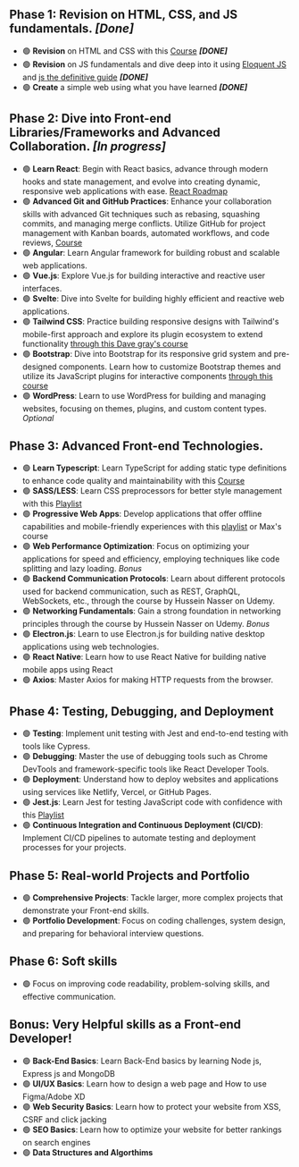 ## Phase 1: Revision on HTML, CSS, and JS fundamentals. *[Done]*
- 🟢 **Revision** on HTML and CSS with this [Course](https://www.youtube.com/watch?v=HGTJBPNC-Gw&t=5007s)  ***[DONE]***
- 🟢 **Revision** on JS fundamentals and dive deep into it using [Eloquent JS](https://eloquentjavascript.net/) and [js the definitive guide](https://www.oreilly.com/library/view/javascript-the-definitive/9781491952016/) ***[DONE]***
- 🟢 **Create** a simple web using what you have learned ***[DONE]***
## Phase 2: Dive into Front-end Libraries/Frameworks and Advanced Collaboration. *[In progress]*
- 🟢 **Learn React**: Begin with React basics, advance through modern hooks and state management, and evolve into creating dynamic, responsive web applications with ease. [React Roadmap](https://github.com/M-Shemex/2nd-Phase-React/blob/main/README.md)
- 🟢 **Advanced Git and GitHub Practices**: Enhance your collaboration skills with advanced Git techniques such as rebasing, squashing commits, and managing merge conflicts. Utilize GitHub for project management with Kanban boards, automated workflows, and code reviews, [Course](https://www.youtube.com/watch?v=ACOiGZoqC8w&list=PLDoPjvoNmBAw4eOj58MZPakHjaO3frVMF)
- 🟢 **Angular**: Learn Angular framework for building robust and scalable web applications. 
- 🟢 **Vue.js**: Explore Vue.js for building interactive and reactive user interfaces.
- 🟢 **Svelte**: Dive into Svelte for building highly efficient and reactive web applications.
- 🟢 **Tailwind CSS**: Practice building responsive designs with Tailwind's mobile-first approach and explore its plugin ecosystem to extend functionality [through this Dave gray's course](https://www.youtube.com/watch?v=lCxcTsOHrjo)
- 🟢 **Bootstrap**: Dive into Bootstrap for its responsive grid system and pre-designed components. Learn how to customize Bootstrap themes and utilize its JavaScript plugins for interactive components [through this course](https://www.youtube.com/watch?v=O_9u1P5YjVc&list=PL4cUxeGkcC9joIM91nLzd_qaH_AimmdAR)
- 🟢 **WordPress**: Learn to use WordPress for building and managing websites, focusing on themes, plugins, and custom content types. *Optional*
## Phase 3: Advanced Front-end Technologies.
- 🟢 **Learn Typescript**: Learn TypeScript for adding static type definitions to enhance code quality and maintainability with this [Course](https://www.youtube.com/watch?v=gieEQFIfgYc)
- 🟢 **SASS/LESS**: Learn CSS preprocessors for better style management with this [Playlist](https://www.youtube.com/playlist?list=PLDoPjvoNmBAzlpyFHOaB3b-eubmF0TAV2)
- 🟢 **Progressive Web Apps**: Develop applications that offer offline capabilities and mobile-friendly experiences with this [playlist](https://www.youtube.com/watch?v=BByUknfLTuA&list=PLlrxD0HtieHjqO1pNqScMngrV7oFro-TY) or Max's course
- 🟢 **Web Performance Optimization**: Focus on optimizing your applications for speed and efficiency, employing techniques like code splitting and lazy loading. *Bonus*
- 🟢 **Backend Communication Protocols**: Learn about different protocols used for backend communication, such as REST, GraphQL, WebSockets, etc., through the course by Hussein Nasser on Udemy.
- 🟢 **Networking Fundamentals**: Gain a strong foundation in networking principles through the course by Hussein Nasser on Udemy. *Bonus*
- 🟢 **Electron.js**: Learn to use Electron.js for building native desktop applications using web technologies.
- 🟢 **React Native**: Learn how to use React Native for building native mobile apps using React
- 🟢 **Axios**: Master Axios for making HTTP requests from the browser.

## Phase 4: Testing, Debugging, and Deployment
- 🟢 **Testing**: Implement unit testing with Jest and end-to-end testing with tools like Cypress.
- 🟢 **Debugging**: Master the use of debugging tools such as Chrome DevTools and framework-specific tools like React Developer Tools.
- 🟢 **Deployment**: Understand how to deploy websites and applications using services like Netlify, Vercel, or GitHub Pages.
- 🟢 **Jest.js**: Learn Jest for testing JavaScript code with confidence with this [Playlist](https://www.youtube.com/playlist?list=PLDoPjvoNmBAwSrfBPERTnCmWAbcMAwG9O)
- 🟢 **Continuous Integration and Continuous Deployment (CI/CD)**: Implement CI/CD pipelines to automate testing and deployment processes for your projects.

## Phase 5: Real-world Projects and Portfolio
- 🟢 **Comprehensive Projects**: Tackle larger, more complex projects that demonstrate your Front-end skills.
- 🟢 **Portfolio Development**: Focus on coding challenges, system design, and preparing for behavioral interview questions.

## Phase 6: Soft skills
- 🟢 Focus on improving code readability, problem-solving skills, and effective communication.

## Bonus: Very Helpful skills as a Front-end Developer!
- 🟢 **Back-End Basics**: Learn Back-End basics by learning Node js, Express js and MongoDB
- 🟢 **UI/UX Basics**: Learn how to design a web page and How to use Figma/Adobe XD
- 🟢 **Web Security Basics**: Learn how to protect your website from XSS, CSRF and click jacking
- 🟢 **SEO Basics**: Learn how to optimize your website for better rankings on search engines
- 🟢 **Data Structures and Algorthims**
